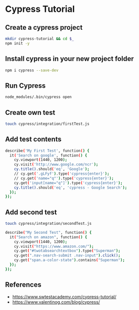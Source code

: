 # Cypress Tutorial

## Create a cypress project

```bash
mkdir cypress-tutorial && cd $_
npm init -y
```

## Install cypress in your new project folder

```bash
npm i cypress --save-dev
```

## Run Cypress

```bash
node_modules/.bin/cypress open
```

## Create own test

```bash
touch cypress/integration/firstTest.js
```

## Add test contents

```bash
describe('My First Test', function() {
  it('Search on google', function() {
    cy.viewport(1440, 1200);
    cy.visit('http://www.google.com/ncr');
    cy.title().should('eq', 'Google');
    // cy.get('.gLFyf').type('cypress{enter}');
    // cy.get('name="q"').type('cypress{enter}');
    cy.get('input[name="q"]').type('cypress{enter}');
    cy.title().should('eq', 'cypress - Google Search');
  });
});
```

## Add second test

```bash
touch cypress/integration/secondTest.js
```

```bash
describe("My Second Test", function() {
  it("Search on amazon", function() {
    cy.viewport(1440, 1200);
    cy.visit("https://www.amazon.com/");
    cy.get("#twotabsearchtextbox").type("Superman");
    cy.get(".nav-search-submit .nav-input").click();
    cy.get("span.a-color-state").contains("Superman");
  });
});
```

## References

- https://www.swtestacademy.com/cypress-tutorial/
- https://www.valentinog.com/blog/cypress/
